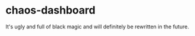 # chaos-dashboard

It's ugly and full of black magic and will definitely be rewritten in the future.